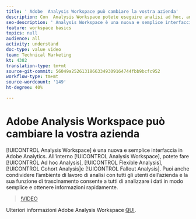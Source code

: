 ```yaml
---
title: ' Adobe  Analysis Workspace può cambiare la vostra azienda'
description: Con  Analysis Workspace potete eseguire analisi ad hoc, analisi flessibile, analisi per coorte e analisi di fallout.
seo-description: ' Analysis Workspace è una nuova e semplice interfaccia in  Adobe Analytics. In  Analysis Workspace potete eseguire analisi ad hoc, analisi flessibile, analisi per coorte e analisi di fallout. Puoi anche condividere l’ambiente di lavoro di analisi con tutti gli utenti dell’azienda e la sua funzione di trascinamento consente a tutti di analizzare i dati in modo semplice e ottenere informazioni rapidamente.'
feature: workspace basics
topics: null
audience: all
activity: understand
doc-type: value video
team: Technical Marketing
kt: 4382
translation-type: tm+mt
source-git-commit: 56049a25261318663349309164744fbb9bcfc952
workflow-type: tm+mt
source-wordcount: '149'
ht-degree: 40%

---
```



#  Adobe  Analysis Workspace può cambiare la vostra azienda

[!UICONTROL Analysis Workspace] è una nuova e semplice interfaccia in  Adobe Analytics. All&#39;interno [!UICONTROL Analysis Workspace], potete fare [!UICONTROL Ad hoc Analysis], [!UICONTROL Flexible Analysis], [!UICONTROL Cohort Analysis]e [!UICONTROL Fallout Analysis]. Puoi anche condividere l’ambiente di lavoro di analisi con tutti gli utenti dell’azienda e la sua funzione di trascinamento consente a tutti di analizzare i dati in modo semplice e ottenere informazioni rapidamente.

>[!VIDEO](https://video.tv.adobe.com/v/31501/?quality=12)

Ulteriori informazioni  Adobe  Analysis Workspace [QUI](https://www.adobe.com/analytics/ad-hoc-analysis.html?sdid=T32PLYTV&amp;mv=search).
